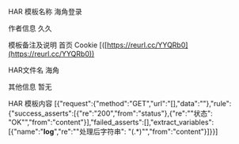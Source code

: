 HAR 模板名称
海角登录

作者信息
久久

模板备注及说明
首页 Cookie
[([https://reurl.cc/YYQRb0](https://reurl.cc/YYQRb0))

HAR文件名
海角

其他信息
暂无

HAR 模板内容
[{"request":{"method":"GET","url":"[],"data":""},"rule":{"success_asserts":[{"re":"200","from":"status"},{"re":"\"状态\": \"OK\"","from":"content"}],"failed_asserts":[],"extract_variables":[{"name":"__log__","re":"\"处理后字符串\": \"(.*)\"","from":"content"}]}}]
